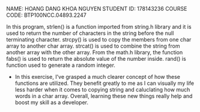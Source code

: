 NAME: HOANG DANG KHOA NGUYEN  STUDENT ID: 178143236
COURSE CODE: BTP100NCC.04893.2247

In this program, strlen() is a function imported from string.h library and it is used to return the number of characters in the string before the null terminating character. strcpy() is used to copy the members from one char array to another char array. strcat() is used to combine the string from another array with the other array. From the math.h library, the function fabs() is used to return the absolute value of the number inside. rand() is function used to generate a random integer.

- In this exercise, I've grasped a much clearer concept of how these functions are utilized. They benefit greatly to me as I can visually my life less harder when it comes to copying string and caluclating how much words in a char array. Overall, learning these new things really help and boost my skill as a developer.